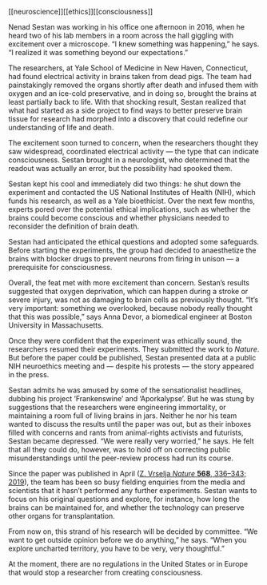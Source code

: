 [[neuroscience]][[ethics]][[consciousness]]

Nenad Sestan was working in his office one afternoon in 2016, when he heard two of his lab members in a room across the hall giggling with excitement over a microscope. “I knew something was happening,” he says. “I realized it was something beyond our expectations.”

The researchers, at Yale School of Medicine in New Haven, Connecticut, had found electrical activity in brains taken from dead pigs. The team had painstakingly removed the organs shortly after death and infused them with oxygen and an ice-cold preservative, and in doing so, brought the brains at least partially back to life. With that shocking result, Sestan realized that what had started as a side project to find ways to better preserve brain tissue for research had morphed into a discovery that could redefine our understanding of life and death.

The excitement soon turned to concern, when the researchers thought they saw widespread, coordinated electrical activity — the type that can indicate consciousness. Sestan brought in a neurologist, who determined that the readout was actually an error, but the possibility had spooked them.

Sestan kept his cool and immediately did two things: he shut down the experiment and contacted the US National Institutes of Health (NIH), which funds his research, as well as a Yale bioethicist. Over the next few months, experts pored over the potential ethical implications, such as whether the brains could become conscious and whether physicians needed to reconsider the definition of brain death.

Sestan had anticipated the ethical questions and adopted some safeguards. Before starting the experiments, the group had decided to anaesthetize the brains with blocker drugs to prevent neurons from firing in unison — a prerequisite for consciousness.

Overall, the feat met with more excitement than concern. Sestan’s results suggested that oxygen deprivation, which can happen during a stroke or severe injury, was not as damaging to brain cells as previously thought. “It’s very important: something we overlooked, because nobody really thought that this was possible,” says Anna Devor, a biomedical engineer at Boston University in Massachusetts.

Once they were confident that the experiment was ethically sound, the researchers resumed their experiments. They submitted the work to _Nature_. But before the paper could be published, Sestan presented data at a public NIH neuroethics meeting and — despite his protests — the story appeared in the press.

Sestan admits he was amused by some of the sensationalist headlines, dubbing his project ‘Frankenswine’ and ‘Aporkalypse’. But he was stung by suggestions that the researchers were engineering immortality, or maintaining a room full of living brains in jars. Neither he nor his team wanted to discuss the results until the paper was out, but as their inboxes filled with concerns and rants from animal-rights activists and futurists, Sestan became depressed. “We were really very worried,” he says. He felt that all they could do, however, was to hold off on correcting public misunderstandings until the peer-review process had run its course.

Since the paper was published in April ([Z. Vrselja _Nature_ **568**, 336–343; 2019](https://www.nature.com/articles/s41586-019-1099-1)), the team has been so busy fielding enquiries from the media and scientists that it hasn’t performed any further experiments. Sestan wants to focus on his original questions and explore, for instance, how long the brains can be maintained for, and whether the technology can preserve other organs for transplantation.

From now on, this strand of his research will be decided by committee. “We want to get outside opinion before we do anything,” he says. “When you explore uncharted territory, you have to be very, very thoughtful.”

At the moment, there are no regulations in the United States or in Europe that would stop a researcher from creating consciousness.